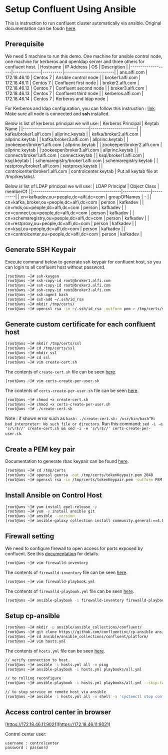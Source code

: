 # Setup Confluent Using Ansible

This is instruction to run confluent cluster automatically via ansible. Original documentation can be foudn [here](https://docs.confluent.io/ansible/current/overview.html).


## Prerequisite
We need 5 machine to run this demo. One machine for ansible control node, one machine for kerberos and openldap server and three others for confluent host.
|     Hostname      |  IP Address  |    OS    |      Description        |
|-------------------|--------------|----------|-------------------------|
| ans.alfi.com      | 172.18.46.10 | Centos 7 | Ansible control node    |
| broker1.alfi.com  | 172.18.46.11 | Centos 7 | Confluent first node    |
| broker2.alfi.com  | 172.18.46.12 | Centos 7 | Confluent second node   |
| broker3.alfi.com  | 172.18.46.13 | Centos 7 | Confluent third node    |
| kerberos.alfi.com | 172.18.46.14 | Centos 7 | Kerberos and ldap node  |

For Kerberos and ldap configuration, you can follow this instruction : [link](krb_ldap/setup_krb5_ldap.md)
Make sure all node is connected and **ssh** installed.

Below is list of kerberos principal we will use:
|        Kerberos Principal       |      Keytab Name      |
|---------------------------------|-----------------------|
| kafka/broker1.alfi.com          | allprinc.keytab       |
| kafka/broker2.alfi.com          | allprinc.keytab       |
| kafka/broker3.alfi.com          | allprinc.keytab       |
| zookeeper/broker1.alfi.com      | allprinc.keytab       |
| zookeeper/broker2.alfi.com      | allprinc.keytab       |
| zookeeper/broker3.alfi.com      | allprinc.keytab       |
| connect/broker1.alfi.com        | connect.keytab        |
| ksql/broker1.alfi.com           | ksql.keytab           |
| schemaregistry/broker1.alfi.com | schemaregistry.keytab |
| restproxy/broker1.alfi.com      | restproxy.keytab      |
| controlcenter/broker1.alfi.com  | controlcenter.keytab  |
Put all keytab file at /tmp/keytabs/.

Below is list of LDAP principal we will use:
|               LDAP Principal               | Object Class | memberOf |
|--------------------------------------------|--------------|----------|
| cn=kafkadev,ou=people,dc=alfi,dc=com       | groupOfNames |    -     |
| cn=kafka_broker,ou=people,dc=alfi,dc=com   | person       | kafkadev |
| cn=mds,ou=people,dc=alfi,dc=com            | person       | kafkadev |
| cn=connect,ou=people,dc=alfi,dc=com        | person       | kafkadev |
| cn=schemaregistry,ou=people,dc=alfi,dc=com | person       | kafkadev |
| cn=restproxy,ou=people,dc=alfi,dc=com      | person       | kafkadev |
| cn=ksql,ou=people,dc=alfi,dc=com           | person       | kafkadev |
| cn=controlcenter,ou=people,dc=alfi,dc=com  | person       | kafkadev |

## Generate SSH Keypair
Execute command below to generate ssh keypair for confluent host, so you can login to all confluent host without password.

```bash
[root@ans ~]# ssh-keygen
[root@ans ~]# ssh-copy-id root@broker1.alfi.com
[root@ans ~]# ssh-copy-id root@broker2.alfi.com
[root@ans ~]# ssh-copy-id root@broker3.alfi.com
[root@ans ~]# ssh-agent bash
[root@ans ~]# ssh-add ~/.ssh/id_rsa
[root@ans ~]# mkdir /tmp/certs/
[root@ans ~]# openssl rsa -in ~/.ssh/id_rsa -outform pem > /tmp/certs/ssh_priv.pem
```

## Generate custom certificate for each confluent host
```bash
[root@ans ~]# mkdir /tmp/certs/ssl
[root@ans ~]# cd /tmp/certs/ssl
[root@ans ~]# mkdir ssl
[root@ans ~]# cd ssl
[root@ans ~]# vim create-cert.sh
```
The contents of `create-cert.sh` file can be seen [here](ssl/create-cert.sh).
```bash
[root@ans ~]# vim certs-create-per-user.sh
```
The contents of `certs-create-per-user.sh` file can be seen [here](ssl/certs-create-per-user.sh).
```bash
[root@ans ~]# chmod +x create-cert.sh
[root@ans ~]# chmod +x certs-create-per-user.sh
[root@ans ~]# ./create-cert.sh
```
Note
: if shown error such as `bash: ./create-cert.sh: /usr/bin/bash^M: bad interpreter: No such file or directory`. Run this command: `sed -i -e 's/\r$//' create-cert.sh && sed -i -e 's/\r$//' certs-create-per-user.sh`.

## Create a PEM key pair
Documentation to generate rbac keypair can be found [here](https://docs.confluent.io/platform/current/kafka/configure-mds/index.html#create-a-pem-key-pair).
```bash
[root@ans ~]# cd /tmp/certs
[root@ans ~]# openssl genrsa -out /tmp/certs/tokenKeypair.pem 2048
[root@ans ~]# openssl rsa -in /tmp/certs/tokenKeypair.pem -outform PEM -pubout -out /tmp/certs/tokenPublicKey.pem
```

## Install Ansible on Control Host
```bash
[root@ans ~]# yum install epel-release -y
[root@ans ~]# yum -y install ansible git
[root@ans ~]# ansible --version
[root@ans ~]# ansible-galaxy collection install community.general:==4.8.1
```

## Firewall setting
We need to configure firewall to open access for ports exposed by confluent. See this [documentation](https://docs.confluent.io/platform/current/installation/system-requirements.html#ports) for details.
```bash
[root@ans ~]# vim firewalld-inventory
```
The contents of `firewalld-inventory` file can be seen [here](firewall/firewalld-inventory).
```bash
[root@ans ~]# vim firewalld-playbook.yml
```
The contents of `firewalld-playbook.yml` file can be seen [here](firewall/firewalld-playbook.yml).
```bash
[root@ans ~]# ansible-playbook -i firewalld-inventory firewalld-playbook.yml
```


## Setup cp-ansible
```bash
[root@ans ~]# mkdir -p ansible/ansible_collections/confluent/
[root@ans ~]# git clone https://github.com/confluentinc/cp-ansible ansible/ansible_collections/confluent/platform
[root@ans ~]# cd ansible/ansible_collections/confluent/platform/
[root@ans ~]# vim hosts.yml
```
The contents of `hosts.yml` file can be seen [here](ansible-host.yml).
```bash
// verify connection to host.
[root@ans ~]# ansible -i hosts.yml all -m ping
[root@ans ~]# ansible-playbook -i hosts.yml playbooks/all.yml

// to rolling reconfigure
[root@ans ~]# ansible-playbook -i hosts.yml playbooks/all.yml --skip-tags package --extra-vars deployment_strategy=rolling

// to stop service on remote host via ansible
[root@ans ~]# ansible -i hosts.yml all -m shell -a 'systemctl stop confluent-*'
```

## Access control center in browser
[https://172.18.46.11:9021](https://172.18.46.11:9021)

Control center user:
```
username : controlcenter
password : password
```
